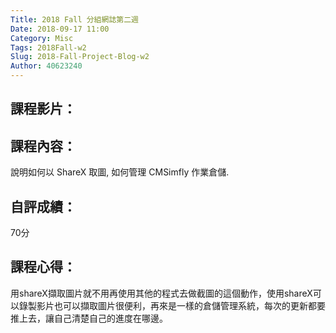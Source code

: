 ```yaml
---
Title: 2018 Fall 分組網誌第二週
Date: 2018-09-17 11:00
Category: Misc
Tags: 2018Fall-w2
Slug: 2018-Fall-Project-Blog-w2
Author: 40623240
---
```




<!-- PELICAN_END_SUMMARY -->

課程影片：
----

課程內容：
----
說明如何以 ShareX 取圖, 如何管理 CMSimfly 作業倉儲.

自評成績：
----
70分

課程心得：
----
用shareX擷取圖片就不用再使用其他的程式去做截圖的這個動作，使用shareX可以錄製影片也可以擷取圖片很便利，再來是一樣的倉儲管理系統，每次的更新都要推上去，讓自己清楚自己的進度在哪邊。

